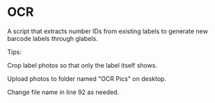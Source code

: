 # OCR
A script that extracts number IDs from existing labels to generate new barcode labels through glabels.

Tips:

Crop label photos so that only the label itself shows.

Upload photos to folder named "OCR Pics" on desktop.

Change file name in line 92 as needed.
